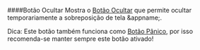 ####Botão Ocultar
Mostra o [Botão Ocultar](/buttons#button_hide) que permite ocultar temporariamente a sobreposição de tela &appname;.

Dica: Este botão também funciona como [Botão Pânico](/panic), por isso recomenda-se manter sempre este botão ativado!

